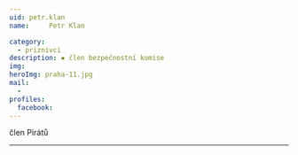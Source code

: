 ```yaml
---
uid: petr.klan
name:     Petr Klan

category:
  - priznivci
description: ▪ člen bezpečnostní komise
img: 
heroImg: praha-11.jpg
mail:
  - 
profiles:
  facebook:
---
```


člen Pirátů




---
